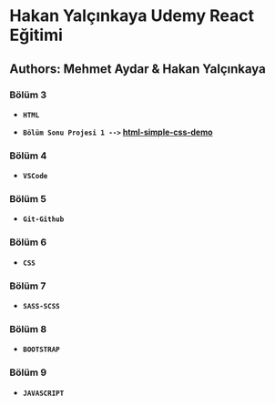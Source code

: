 # Hakan Yalçınkaya Udemy React Eğitimi

## Authors: Mehmet Aydar & Hakan Yalçınkaya

### Bölüm 3
- **`HTML`**

- **`Bölüm Sonu Projesi 1 -->` [html-simple-css-demo](https://mehmetaydar-html-simple-css-demo.netlify.app/)**

### Bölüm 4
- **`VSCode`**

### Bölüm 5
- **`Git-Github`**

### Bölüm 6
- **`CSS`**

### Bölüm 7
- **`SASS-SCSS`**

### Bölüm 8
- **`BOOTSTRAP`**

### Bölüm 9
- **`JAVASCRIPT`**